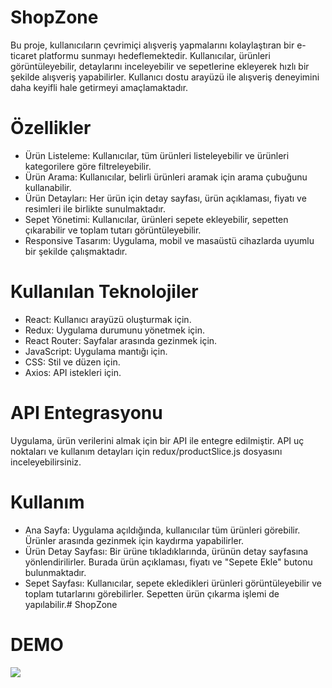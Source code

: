 <h1>ShopZone</h1>

Bu proje, kullanıcıların çevrimiçi alışveriş yapmalarını kolaylaştıran bir e-ticaret platformu sunmayı hedeflemektedir. Kullanıcılar, ürünleri görüntüleyebilir, detaylarını inceleyebilir ve sepetlerine ekleyerek hızlı bir şekilde alışveriş yapabilirler. Kullanıcı dostu arayüzü ile alışveriş deneyimini daha keyifli hale getirmeyi amaçlamaktadır.

<h1>Özellikler</h1>

- Ürün Listeleme: Kullanıcılar, tüm ürünleri listeleyebilir ve ürünleri kategorilere göre filtreleyebilir.
- Ürün Arama: Kullanıcılar, belirli ürünleri aramak için arama çubuğunu kullanabilir.
- Ürün Detayları: Her ürün için detay sayfası, ürün açıklaması, fiyatı ve resimleri ile birlikte sunulmaktadır.
- Sepet Yönetimi: Kullanıcılar, ürünleri sepete ekleyebilir, sepetten çıkarabilir ve toplam tutarı görüntüleyebilir.
- Responsive Tasarım: Uygulama, mobil ve masaüstü cihazlarda uyumlu bir şekilde çalışmaktadır.

<h1>Kullanılan Teknolojiler</h1>

- React: Kullanıcı arayüzü oluşturmak için.
- Redux: Uygulama durumunu yönetmek için.
- React Router: Sayfalar arasında gezinmek için.
- JavaScript: Uygulama mantığı için.
- CSS: Stil ve düzen için.
- Axios: API istekleri için.

<h1>API Entegrasyonu</h1>

Uygulama, ürün verilerini almak için bir API ile entegre edilmiştir. API uç noktaları ve kullanım detayları için redux/productSlice.js dosyasını inceleyebilirsiniz.

<h1>Kullanım </h1>

- Ana Sayfa: Uygulama açıldığında, kullanıcılar tüm ürünleri görebilir. Ürünler arasında gezinmek için kaydırma yapabilirler.
- Ürün Detay Sayfası: Bir ürüne tıkladıklarında, ürünün detay sayfasına yönlendirilirler. Burada ürün açıklaması, fiyatı ve "Sepete Ekle" butonu bulunmaktadır.
- Sepet Sayfası: Kullanıcılar, sepete ekledikleri ürünleri görüntüleyebilir ve toplam tutarlarını görebilirler. Sepetten ürün çıkarma işlemi de yapılabilir.# ShopZone

<h1>DEMO</h1>

![](/shopzone.gif)